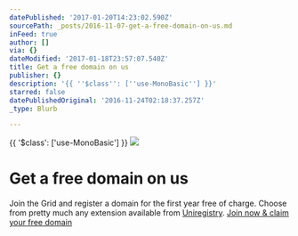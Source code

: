 ```yaml
---
datePublished: '2017-01-20T14:23:02.590Z'
sourcePath: _posts/2016-11-07-get-a-free-domain-on-us.md
inFeed: true
author: []
via: {}
dateModified: '2017-01-18T23:57:07.540Z'
title: Get a free domain on us
publisher: {}
description: '{{ ''$class'': [''use-MonoBasic''] }}'
starred: false
datePublishedOriginal: '2016-11-24T02:18:37.257Z'
_type: Blurb

---
```

{{ '$class': \['use-MonoBasic'\] }}
![](https://the-grid-user-content.s3-us-west-2.amazonaws.com/039c7398-0593-44ac-a06f-a0698c9814f0.jpg)

# Get a free domain on us

Join the Grid and register a domain for the first year free of charge. Choose from pretty much any extension available from [Uniregistry][0].
[Join now & claim your free domain][1]

[0]: https://uniregistry.com/ "uniregistry"
[1]: https://plans.thegrid.io/